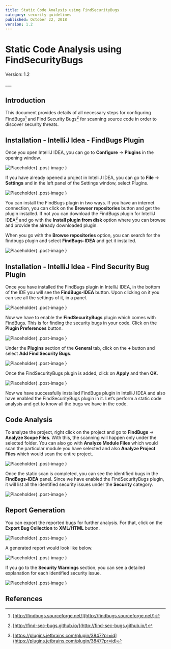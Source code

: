 ```yaml
---
title: Static Code Analysis using FindSecurityBugs
category: security-guidelines
published: October 22, 2018
version: 1.2
---
```


# Static Code Analysis using FindSecurityBugs
<p class="doc-info">Version: 1.2</p>
___

## Introduction
This document provides details of all necessary steps for configuring FindBugs[^1] and Find Security Bugs[^2] for scanning source code in order to discover security threats. 


## Installation - IntelliJ Idea - FindBugs Plugin
Once you open IntelliJ IDEA, you can go to **Configure** &rarr; **Plugins** in the opening window.

![Placeholder]({{#base_path#}}/assets/images/secure-coding-guidelines/fsb-01.png){ .post-image }

If you have already opened a project in IntelliJ IDEA, you can go to **File** &rarr; **Settings** and in the left panel of the Settings window, select Plugins.

![Placeholder]({{#base_path#}}/assets/images/secure-coding-guidelines/fsb-02.png){ .post-image }

You can install the FindBugs plugin in two ways. If you have an internet connection, you can click on the **Browser repositories** button and get the plugin installed. If not you can download the FindBugs plugin for IntelliJ IDEA[^3] and go with the **Install plugin from disk** option where you can browse and provide the already downloaded plugin.

When you go with the **Browse repositories** option, you can search for the findbugs plugin and select **FindBugs-IDEA** and get it installed.

![Placeholder]({{#base_path#}}/assets/images/secure-coding-guidelines/fsb-03.png){ .post-image }


## Installation - IntelliJ Idea - Find Security Bug Plugin
Once you have installed the FindBugs plugin in IntelliJ IDEA, in the bottom of the IDE you will see the **FindBugs-IDEA** button. Upon clicking on it you can see all the settings of it, in a panel.  

![Placeholder]({{#base_path#}}/assets/images/secure-coding-guidelines/fsb-04.png){ .post-image }

Now we have to enable the **FindSecurityBugs** plugin which comes with FindBugs. This is for finding the security bugs in your code. Click on the **Plugin Preferences** button.

![Placeholder]({{#base_path#}}/assets/images/secure-coding-guidelines/fsb-05.png){ .post-image }

Under the **Plugins** section of the **General** tab, click on the **+** button and select **Add Find Security Bugs**.

![Placeholder]({{#base_path#}}/assets/images/secure-coding-guidelines/fsb-06.png){ .post-image }

Once the FindSecurityBugs plugin is added, click on **Apply** and then **OK**.

![Placeholder]({{#base_path#}}/assets/images/secure-coding-guidelines/fsb-07.png){ .post-image }

Now we have successfully installed FindBugs plugin in IntelliJ IDEA and also have enabled the FindSecurityBugs plugin in it. Let’s perform a static code analysis and get to know all the bugs we have in the code.


## Code Analysis
To analyze the project, right click on the project and go to **FindBugs** -> **Analyze Scope Files**. With this, the scanning will happen only under the selected folder. You can also go with **Analyze Module Files** which would scan the particular module you have selected and also **Analyze Project Files** which would scan the entire project. 

![Placeholder]({{#base_path#}}/assets/images/secure-coding-guidelines/fsb-08.png){ .post-image }

Once the static scan is completed, you can see the identified bugs in the **FindBugs-IDEA** panel. Since we have enabled the FindSecurityBugs plugin, it will list all the identified security issues under the **Security** category. 

![Placeholder]({{#base_path#}}/assets/images/secure-coding-guidelines/fsb-09.png){ .post-image }


## Report Generation 
You can export the reported bugs for further analysis. For that, click on the **Export Bug Collection** to **XML/HTML** button.

![Placeholder]({{#base_path#}}/assets/images/secure-coding-guidelines/fsb-10.png){ .post-image }

A generated report would look like below.

![Placeholder]({{#base_path#}}/assets/images/secure-coding-guidelines/fsb-11.png){ .post-image }

If you go to the **Security Warnings** section, you can see a detailed explanation for each identified security issue.

![Placeholder]({{#base_path#}}/assets/images/secure-coding-guidelines/fsb-12.png){ .post-image }


## References
[^1]: [http://findbugs.sourceforge.net/](http://findbugs.sourceforge.net/)
[^2]: [http://find-sec-bugs.github.io/](http://find-sec-bugs.github.io/)
[^3]: [https://plugins.jetbrains.com/plugin/3847?pr=id](https://plugins.jetbrains.com/plugin/3847?pr=id)
